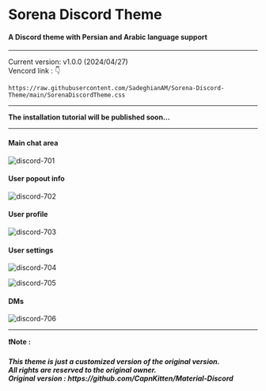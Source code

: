 # Sorena Discord Theme

#### A Discord theme with Persian and Arabic language support

<hr>

Current version: v1.0.0 (2024/04/27)
<br>
Vencord link : 👇

```
https://raw.githubusercontent.com/SadeghianAM/Sorena-Discord-Theme/main/SorenaDiscordTheme.css
```

<hr>
<b>The installation tutorial will be published soon...</b>

<hr>

#### Main chat area

![discord-701](https://user-images.githubusercontent.com/4013216/216792441-cc02a2fc-d175-432d-af75-81975d75e65e.png)

#### User popout info

![discord-702](https://user-images.githubusercontent.com/4013216/216792443-04fe70f0-0cd7-4d98-bb49-c937415c53d0.png)

#### User profile

![discord-703](https://user-images.githubusercontent.com/4013216/216792451-676c4d76-6138-42c3-8ce2-3ee76cb82abf.png)

#### User settings

![discord-704](https://user-images.githubusercontent.com/4013216/216792456-36074914-4cb8-4c0b-aa07-74d09e274bcf.png)

![discord-705](https://user-images.githubusercontent.com/4013216/216792461-30509d7f-30c1-4d31-b4e0-9be858723cfd.png)

#### DMs

![discord-706](https://user-images.githubusercontent.com/4013216/216792463-a2472c19-21bd-48e0-beba-05d092c715dc.png)


<hr>
<b>❗Note :
<br>
<br>
<em>This theme is just a customized version of the original version.
<br>
All rights are reserved to the original owner.
<br>
Original version : https://github.com/CapnKitten/Material-Discord</em></b>
